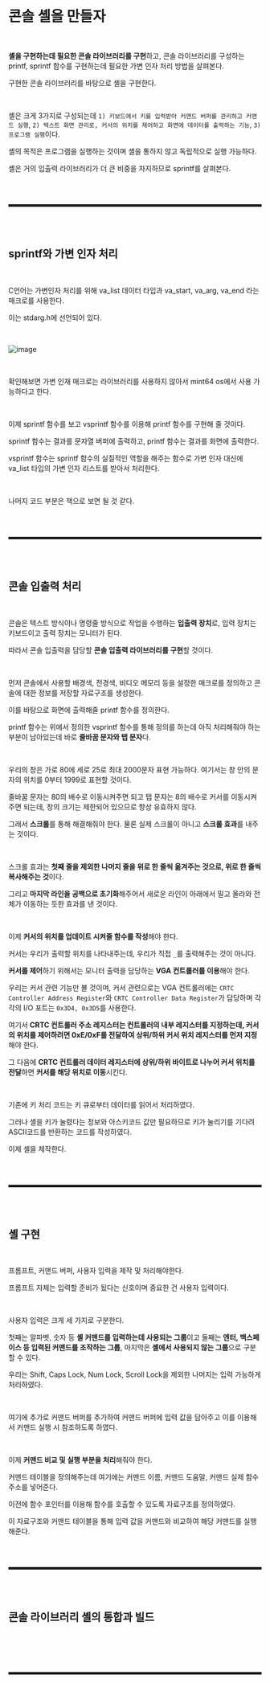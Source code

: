 # 콘솔 셸을 만들자

<br>

**셸을 구현하는데 필요한 콘솔 라이브러리를 구현**하고, 콘솔 라이브러리를 구성하는 printf, sprintf 함수를 구현하는데 필요한 가변 인자 처리 방법을 살펴본다.

구현한 콘솔 라이브러리를 바탕으로 셸을 구현한다.

<br>

셸은 크게 3가지로 구성되는데 ```1) 키보드에서 키를 입력받아 커맨드 버퍼를 관리하고 커맨드 실행```, ```2) 텍스트 화면 관리로, 커서의 위치를 제어하고 화면에 데이터를 출력하는 기능```, ```3) 프로그램 실행```이다.

셸의 목적은 프로그램을 실행하는 것이며 셸을 통하지 않고 독립적으로 실행 가능하다.

셸은 거의 입출력 라이브러리가 더 큰 비중을 차지하므로 sprintf를 살펴본다. 

<br><br>
<hr style="border: 2px solid;">
<br><br>

## sprintf와 가변 인자 처리

<br>

C언어는 가변인자 처리를 위해 va_list 데이터 타입과 va_start, va_arg, va_end 라는 매크로를 사용한다.

이는 stdarg.h에 선언되어 있다.

<br>

![image](https://user-images.githubusercontent.com/52172169/199242529-08404098-dcc4-42c4-9486-6f484772780a.png)

<br>

확인해보면 가변 인재 매크로는 라이브러리를 사용하지 않아서 mint64 os에서 사용 가능하다고 한다.

<br>

이제 sprintf 함수를 보고 vsprintf 함수를 이용해 printf 함수를 구현해 줄 것이다.

sprintf 함수는 결과를 문자열 버퍼에 출력하고, printf 함수는 결과를 화면에 출력한다.

vsprintf 함수는 sprintf 함수의 실질적인 역할을 해주는 함수로 가변 인자 대신에 va_list 타입의 가변 인자 리스트를 받아서 처리한다.

<br>

나머지 코드 부분은 책으로 보면 될 것 같다.

<br><br>
<hr style="border: 2px solid;">
<br><br>

## 콘솔 입출력 처리

<br>

콘솔은 텍스트 방식이나 명령줄 방식으로 작업을 수행하는 **입출력 장치**로, 입력 장치는 키보드이고 출력 장치는 모니터가 된다.

따라서 콘솔 입출력을 담당할 **콘솔 입출력 라이브러리를 구현**할 것이다.

<br>

먼저 콘솔에서 사용할 배경색, 전경색, 비디오 메모리 등을 설정한 매크로를 정의하고 콘솔에 대한 정보를 저장할 자료구조를 생성한다.

이를 바탕으로 화면에 출력해줄 printf 함수를 정의한다.

printf 함수는 위에서 정의한 vsprintf 함수를 통해 정의를 하는데 아직 처리해줘야 하는 부분이 남아있는데 바로 **줄바꿈 문자와 탭 문자**다.

<br>

우리의 창은 가로 80에 세로 25로 최대 2000문자 표현 가능하다. 여기서는 창 안의 문자의 위치를 0부터 1999로 표현할 것이다. 

줄바꿈 문자는 80의 배수로 이동시켜주면 되고 탭 문자는 8의 배수로 커서를 이동시켜주면 되는데, 창의 크기는 제한되어 있으므로 항상 유효하지 않다.

그래서 **스크롤**를 통해 해결해줘야 한다. 물론 실제 스크롤이 아니고 **스크롤 효과**를 내주는 것이다.

<br>

스크롤 효과는 **첫째 줄을 제외한 나머지 줄을 위로 한 줄씩 옮겨주는 것으로, 위로 한 줄씩 복사해주는 것**이다.

그리고 **마지막 라인을 공백으로 초기화**해주어서 새로운 라인이 아래에서 밀고 올라와 전체가 이동하는 듯한 효과를 낸 것이다.

<br>

이제 **커서의 위치를 업데이트 시켜줄 함수를 작성**해야 한다.

커서는 우리가 출력할 위치를 나타내주는데, 우리가 직접 ```_```를 출력해주는 것이 아니다.

**커서를 제어**하기 위해서는 모니터 출력을 담당하는 **VGA 컨트롤러를 이용**해야 한다.

우리는 커서 관련 기능만 볼 것이며, 커서 관련으로는 VGA 컨트롤러에는 ```CRTC Controller Address Register```와 ```CRTC Controller Data Register```가 담당하며 각각의 I/O 포트는 ```0x3D4, 0x3D5```를 사용한다.

여기서 **CRTC 컨트롤러 주소 레지스터는 컨트롤러의 내부 레지스터를 지정하는데, 커서의 위치를 제어하려면 0xE/0xF를 전달하여 상위/하위 커서 위치 레지스터를 먼저 지정**해야 한다.

그 다음에 **CRTC 컨트롤러 데이터 레지스터에 상위/하위 바이트로 나누어 커서 위치를 전달**하면 **커서를 해당 위치로 이동**시킨다.

<br>

기존에 키 처리 코드는 키 큐로부터 데이터를 읽어서 처리하였다.

그러나 셸을 키가 눌렸다는 정보와 아스키코드 값만 필요하므로 키가 눌리기를 기다려 ASCII코드를 반환하는 코드를 작성하였다.

이제 셸을 제작한다.

<br><br>
<hr style="border: 2px solid;">
<br><br>

## 셸 구현

<br>

프롬프트, 커맨드 버퍼, 사용자 입력을 제작 및 처리해야한다.

프롬프트 자체는 입력할 준비가 됬다는 신호이며 중요한 건 사용자 입력이다.

<br>

사용자 입력은 크게 세 가지로 구분한다.

첫째는 알파벳, 숫자 등 **셸 커맨드를 입력하는데 사용되는 그룹**이고 둘째는 **엔터, 백스페이스 등 입력된 커맨드를 조작하는 그룹**, 마지막은 **셸에서 사용되지 않는 그룹**으로 구분할 수 있다.

우리는 Shift, Caps Lock, Num Lock, Scroll Lock을 제외한 나머지는 입력 가능하게 처리하였다.

<br>

여기에 추가로 커맨드 버퍼를 추가하여 커맨드 버퍼에 입력 값을 담아주고 이를 이용해서 커맨드 실행 시 참조하도록 하였다.

<br>

이제 **커맨드 비교 및 실행 부분을 처리**해줘야 한다. 

커맨드 테이블을 정의해주는데 여기에는 커맨드 이름, 커맨드 도움말, 커맨드 실제 함수 주소를 넣어준다.

이전에 함수 포인터를 이용해 함수를 호출할 수 있도록 자료구조를 정의하였다.

이 자료구조와 커맨드 테이블을 통해 입력 값을 커맨드와 비교하여 해당 커맨드를 실행해준다. 

<br><br>
<hr style="border: 2px solid;">
<br><br>

## 콘솔 라이브러리 셸의 통합과 빌드

<br>



<br><br>
<hr style="border: 2px solid;">
<br><br>
